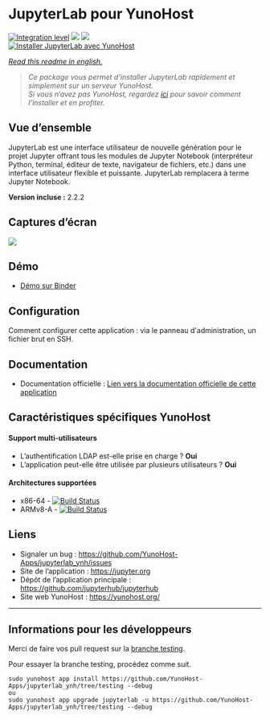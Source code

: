 # JupyterLab pour YunoHost

[![Integration level](https://dash.yunohost.org/integration/jupyterlab.svg)](https://dash.yunohost.org/appci/app/jupyterlab) ![](https://ci-apps.yunohost.org/ci/badges/jupyterlab.status.svg) ![](https://ci-apps.yunohost.org/ci/badges/jupyterlab.maintain.svg)  
[![Installer JupyterLab avec YunoHost](https://install-app.yunohost.org/install-with-yunohost.png)](https://install-app.yunohost.org/?app=jupyterlab)

*[Read this readme in english.](./README.md)* 

> *Ce package vous permet d’installer JupyterLab rapidement et simplement sur un serveur YunoHost.  
Si vous n’avez pas YunoHost, regardez [ici](https://yunohost.org/#/install) pour savoir comment l’installer et en profiter.*

## Vue d’ensemble
JupyterLab est une interface utilisateur de nouvelle génération pour le projet Jupyter offrant tous les modules de Jupyter Notebook (interpréteur Python, terminal, éditeur de texte, navigateur de fichiers, etc.) dans une interface utilisateur flexible et puissante. JupyterLab remplacera à terme Jupyter Notebook.

**Version incluse :** 2.2.2

## Captures d’écran

![](https://raw.githubusercontent.com/jupyterlab/jupyterlab/3e3a2c9e295703ff6d441589423e284cc6d5c245/docs/source/images/jupyterlab.png)

## Démo

* [Démo sur Binder](https://mybinder.org/v2/gh/jupyterlab/jupyterlab-demo/master?urlpath=lab/tree/demo)

## Configuration

Comment configurer cette application : via le panneau d'administration, un fichier brut en SSH.

## Documentation

* Documentation officielle : [Lien vers la documentation officielle de cette application](https://jupyterlab.readthedocs.io/en/stable/)

## Caractéristiques spécifiques YunoHost

#### Support multi-utilisateurs

* L’authentification LDAP est-elle prise en charge ? **Oui**
* L’application peut-elle être utilisée par plusieurs utilisateurs ? **Oui**

#### Architectures supportées

* x86-64 - [![Build Status](https://ci-apps.yunohost.org/ci/logs/jupyterlab%20%28Apps%29.svg)](https://ci-apps.yunohost.org/ci/apps/jupyterlab/)
* ARMv8-A - [![Build Status](https://ci-apps-arm.yunohost.org/ci/logs/jupyterlab%20%28Apps%29.svg)](https://ci-apps-arm.yunohost.org/ci/apps/jupyterlab/)

## Liens

* Signaler un bug : https://github.com/YunoHost-Apps/jupyterlab_ynh/issues
* Site de l’application : https://jupyter.org
* Dépôt de l’application principale : https://github.com/jupyterhub/jupyterhub
* Site web YunoHost : https://yunohost.org/

---

Informations pour les développeurs
----------------

Merci de faire vos pull request sur la [branche testing](https://github.com/YunoHost-Apps/jupyterlab_ynh/tree/testing).

Pour essayer la branche testing, procédez comme suit.
```
sudo yunohost app install https://github.com/YunoHost-Apps/jupyterlab_ynh/tree/testing --debug
ou
sudo yunohost app upgrade jupyterlab -u https://github.com/YunoHost-Apps/jupyterlab_ynh/tree/testing --debug
```
